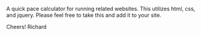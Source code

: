 A quick pace calculator for running related websites.  This utilizes html, css, and jquery.  Please feel free to take this and add it to your site.

Cheers!
Richard
